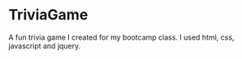 # TriviaGame
A fun trivia game I created for my bootcamp class. I used html, css, javascript and jquery.
